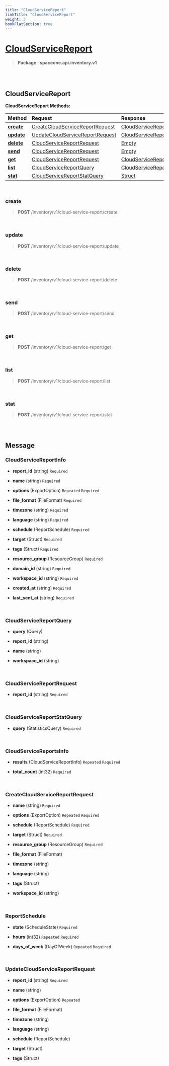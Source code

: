 ```yaml
---
title: "CloudServiceReport"
linkTitle: "CloudServiceReport"
weight: 3
bookFlatSection: true
---
```

# [CloudServiceReport](#CloudServiceReport)



>  **Package : spaceone.api.inventory.v1**

<br>
<br>

## CloudServiceReport





**CloudServiceReport Methods:**


| Method | Request | Response |
| :----- | :-------- | :-------- |
| [**create**](./CloudServiceReport#create) | [CreateCloudServiceReportRequest](CloudServiceReport#createcloudservicereportrequest) | [CloudServiceReportInfo](CloudServiceReport#cloudservicereportinfo) |
| [**update**](./CloudServiceReport#update) | [UpdateCloudServiceReportRequest](CloudServiceReport#updatecloudservicereportrequest) | [CloudServiceReportInfo](CloudServiceReport#cloudservicereportinfo) |
| [**delete**](./CloudServiceReport#delete) | [CloudServiceReportRequest](CloudServiceReport#cloudservicereportrequest) | [Empty](CloudServiceReport#empty) |
| [**send**](./CloudServiceReport#send) | [CloudServiceReportRequest](CloudServiceReport#cloudservicereportrequest) | [Empty](CloudServiceReport#empty) |
| [**get**](./CloudServiceReport#get) | [CloudServiceReportRequest](CloudServiceReport#cloudservicereportrequest) | [CloudServiceReportInfo](CloudServiceReport#cloudservicereportinfo) |
| [**list**](./CloudServiceReport#list) | [CloudServiceReportQuery](CloudServiceReport#cloudservicereportquery) | [CloudServiceReportsInfo](CloudServiceReport#cloudservicereportsinfo) |
| [**stat**](./CloudServiceReport#stat) | [CloudServiceReportStatQuery](CloudServiceReport#cloudservicereportstatquery) | [Struct](CloudServiceReport#struct) |



    
<br>

### create





> **POST** /inventory/v1/cloud-service-report/create
>






    
<br>

### update





> **POST** /inventory/v1/cloud-service-report/update
>






    
<br>

### delete





> **POST** /inventory/v1/cloud-service-report/delete
>






    
<br>

### send





> **POST** /inventory/v1/cloud-service-report/send
>






    
<br>

### get





> **POST** /inventory/v1/cloud-service-report/get
>






    
<br>

### list





> **POST** /inventory/v1/cloud-service-report/list
>






    
<br>

### stat





> **POST** /inventory/v1/cloud-service-report/stat
>






    


<br>
<br>

## Message



### CloudServiceReportInfo
* **report_id** (string)   `Required` 

    
* **name** (string)   `Required` 

    
* **options** (ExportOption)  `Repeated`    `Required` 

    
* **file_format** (FileFormat)   `Required` 

    
* **timezone** (string)   `Required` 

    
* **language** (string)   `Required` 

    
* **schedule** (ReportSchedule)   `Required` 

    
* **target** (Struct)   `Required` 

    
* **tags** (Struct)   `Required` 

    
* **resource_group** (ResourceGroup)   `Required` 

    
* **domain_id** (string)   `Required` 

    
* **workspace_id** (string)   `Required` 

    
* **created_at** (string)   `Required` 

    
* **last_sent_at** (string)   `Required` 

    <br>

### CloudServiceReportQuery
* **query** (Query)  

    
* **report_id** (string)  

    
* **name** (string)  

    
* **workspace_id** (string)  

    <br>

### CloudServiceReportRequest
* **report_id** (string)   `Required` 

    <br>

### CloudServiceReportStatQuery
* **query** (StatisticsQuery)   `Required` 

    <br>

### CloudServiceReportsInfo
* **results** (CloudServiceReportInfo)  `Repeated`    `Required` 

    
* **total_count** (int32)   `Required` 

    <br>

### CreateCloudServiceReportRequest
* **name** (string)   `Required` 

    
* **options** (ExportOption)  `Repeated`    `Required` 

    
* **schedule** (ReportSchedule)   `Required` 

    
* **target** (Struct)   `Required` 

    
* **resource_group** (ResourceGroup)   `Required` 

    
* **file_format** (FileFormat)  

    
* **timezone** (string)  

    
* **language** (string)  

    
* **tags** (Struct)  

    
* **workspace_id** (string)  

    <br>

### ReportSchedule
* **state** (ScheduleState)   `Required` 

    
* **hours** (int32)  `Repeated`    `Required` 

    
* **days_of_week** (DayOfWeek)  `Repeated`    `Required` 

    <br>

### UpdateCloudServiceReportRequest
* **report_id** (string)   `Required` 

    
* **name** (string)  

    
* **options** (ExportOption)  `Repeated`   

    
* **file_format** (FileFormat)  

    
* **timezone** (string)  

    
* **language** (string)  

    
* **schedule** (ReportSchedule)  

    
* **target** (Struct)  

    
* **tags** (Struct)  

    <br>
